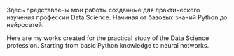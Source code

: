 Здесь представлены мои работы созданные для практического изучения профессии Data Science. Начиная от базовых знаний Python  до нейросетей.

Here are my works created for the practical study of the Data Science profession. Starting from basic Python knowledge to neural networks.
